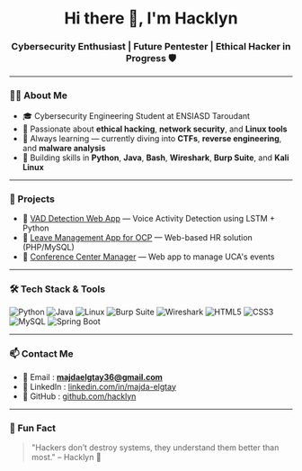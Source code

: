 <h1 align="center">Hi there 👋, I'm Hacklyn</h1>
<h3 align="center">Cybersecurity Enthusiast | Future Pentester | Ethical Hacker in Progress 🛡️</h3>

---

### 👩‍💻 About Me
- 🎓 Cybersecurity Engineering Student at ENSIASD Taroudant  
- 🔐 Passionate about **ethical hacking**, **network security**, and **Linux tools**
- 🧠 Always learning — currently diving into **CTFs**, **reverse engineering**, and **malware analysis**
- 🌱 Building skills in **Python**, **Java**, **Bash**, **Wireshark**, **Burp Suite**, and **Kali Linux**


---

### 🚀 Projects
- 🔗 [VAD Detection Web App](https://github.com/hacklyn/vad-detection) — Voice Activity Detection using LSTM + Python  
- 🔗 [Leave Management App for OCP](https://github.com/hacklyn/ocp-leave-manager) — Web-based HR solution (PHP/MySQL)  
- 🔗 [Conference Center Manager](https://github.com/hacklyn/conference-manager) — Web app to manage UCA's events  


---

### 🛠️ Tech Stack & Tools

![Python](https://img.shields.io/badge/Python-3776AB?style=flat-square&logo=python&logoColor=white)
![Java](https://img.shields.io/badge/Java-ED8B00?style=flat-square&logo=java&logoColor=white)
![Linux](https://img.shields.io/badge/Linux-FCC624?style=flat-square&logo=linux&logoColor=black)
![Burp Suite](https://img.shields.io/badge/Burp_Suite-FF6F00?style=flat-square&logo=burp-suite&logoColor=white)
![Wireshark](https://img.shields.io/badge/Wireshark-1679A7?style=flat-square&logo=wireshark&logoColor=white)
![HTML5](https://img.shields.io/badge/HTML5-E34F26?style=flat-square&logo=html5&logoColor=white)
![CSS3](https://img.shields.io/badge/CSS3-1572B6?style=flat-square&logo=css3&logoColor=white)
![MySQL](https://img.shields.io/badge/MySQL-00758F?style=flat-square&logo=mysql&logoColor=white)
![Spring Boot](https://img.shields.io/badge/Spring_Boot-6DB33F?style=flat-square&logo=spring-boot&logoColor=white)

---

### 📫 Contact Me

- 📧 Email : **majdaelgtay36@gmail.com**  
- 💼 LinkedIn : [linkedin.com/in/majda-elgtay](https://linkedin.com/in/majda-elgtay)  
- 🐙 GitHub : [github.com/hacklyn](https://github.com/hacklyn)

---

### 🌟 Fun Fact
> "Hackers don’t destroy systems, they understand them better than most." – Hacklyn 🖤


